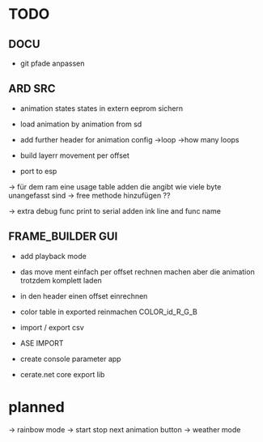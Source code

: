 # TODO

## DOCU
* git pfade anpassen


## ARD SRC


* animation states states in extern eeprom sichern
* load animation by animation from sd

* add further header for animation config ->loop ->how many loops

* build layerr movement per offset

* port to esp

-> für dem ram eine usage table adden die angibt wie viele byte unangefasst sind
-> free methode hinzufügen ??



-> extra debug func print to serial adden ink line and func name




## FRAME_BUILDER GUI

* add playback mode
* das move ment einfach per offset rechnen machen aber die animation trotzdem komplett laden
* in den header einen offset einrechnen
* color table in exported reinmachen COLOR_id_R_G_B
* import / export csv
* ASE IMPORT



* create console parameter app
* cerate.net core export lib





# planned


-> rainbow mode
-> start stop next animation button
-> weather mode
